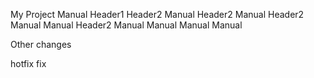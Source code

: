 My Project
Manual
Header1
Header2
Manual
Header2
Manual
Header2
Manual
Manual
Header2
Manual
Manual
Manual
Manual


Other changes

hotfix fix
